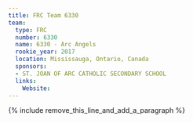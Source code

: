 ```yaml
---
title: FRC Team 6330
team:
  type: FRC
  number: 6330
  name: 6330 - Arc Angels
  rookie_year: 2017
  location: Mississauga, Ontario, Canada
  sponsors:
  - ST. JOAN OF ARC CATHOLIC SECONDARY SCHOOL
  links:
    Website:
---
```


{% include remove_this_line_and_add_a_paragraph %}